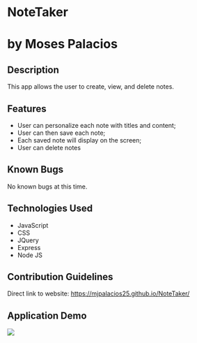# NoteTaker
# by Moses Palacios

## Description
This app allows the user to create, view, and delete notes.

## Features
* User can personalize each note with titles and content;
* User can then save each note;
* Each saved note will display on the screen;
* User can delete notes

## Known Bugs
No known bugs at this time. 

## Technologies Used
* JavaScript 
* CSS
* JQuery
* Express
* Node JS

## Contribution Guidelines
Direct link to website: https://mjpalacios25.github.io/NoteTaker/


## Application Demo
![](public/Demo.gif)